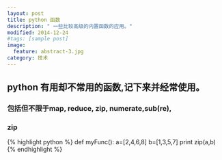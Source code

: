 ```yaml
---
layout: post
title: python 函数
description: " 一些比较高级的内置函数的应用。" 
modified: 2014-12-24
#tags: [sample post]
image:
  feature: abstract-3.jpg
category: 技术
---
```


## python 有用却不常用的函数,记下来并经常使用。

### 包括但不限于map, reduce, zip, numerate,sub(re),


### zip
{% highlight python %}
def myFunc():
    a=[2,4,6,8]
    b=[1,3,5,7]
    print zip(a,b)
{% endhighlight %}
